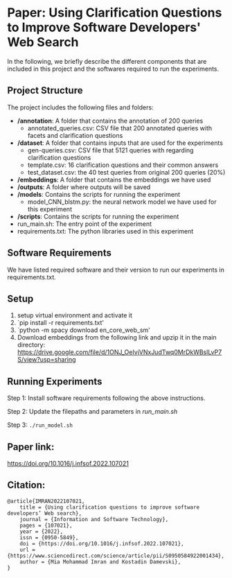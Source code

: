 # Paper: Using Clarification Questions to Improve Software Developers' Web Search
In the following, we briefly describe the different components that are included in this project and the softwares required to run the experiments.

## Project Structure
The project includes the following files and folders:

  - __/annotation__: A folder that contains the annotation of 200 queries
	  - annotated_queries.csv: CSV file that 200 annotated queries with facets and clarification questions
  - __/dataset__: A folder that contains inputs that are used for the experiments
	  - gen-queries.csv: CSV file that 5121 queries with regarding clarification questions
	  - template.csv: 16 clarification questions and their common answers
	  - test_dataset.csv: the 40 test queries from original 200 queries (20%)
  - __/embeddings__: A folder that contains the embeddings we have used
  - __/outputs__: A folder where outputs will be saved
  - __/models__: Contains the scripts for running the experiment
	  - model_CNN_blstm.py: the neural network model we have used for this experiment
  - __/scripts__: Contains the scripts for running the experiment
  - run_main.sh: The entry point of the experiment
  - requirements.txt: The python libraries used in this experiment
  

## Software Requirements
We have listed required software and their version to run our experiments in requirements.txt.

## Setup
1. setup virtual environment and activate it
2. `pip install -r requirements.txt'
3. `python -m spacy download en_core_web_sm'
4. Download embeddings from the following link and upzip it in the main directory: https://drive.google.com/file/d/1ONJ_OeIvjVNxJudTwq0MrDkWBslLvP7S/view?usp=sharing


## Running Experiments
Step 1: Install software requirements following the above instructions.

Step 2: Update the filepaths and parameters in *run_main.sh*

Step 3: `./run_model.sh`

## Paper link: 

https://doi.org/10.1016/j.infsof.2022.107021

## Citation:

```
@article{IMRAN2022107021,
	title = {Using clarification questions to improve software developers’ Web search},
	journal = {Information and Software Technology},
	pages = {107021},
	year = {2022},
	issn = {0950-5849},
	doi = {https://doi.org/10.1016/j.infsof.2022.107021},
	url = {https://www.sciencedirect.com/science/article/pii/S0950584922001434},
	author = {Mia Mohammad Imran and Kostadin Damevski},
}
```
